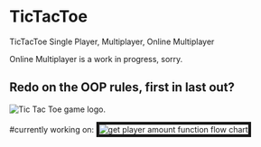 # TicTacToe
TicTacToe Single Player, Multiplayer, Online Multiplayer

Online Multiplayer is a work in progress, sorry.

<h2>Redo on the OOP rules, first in last out?</h2>

<img src="https://i.ibb.co/qg0j9Rg/Tic-Tac-Toe.png" alt="Tic Tac Toe game logo.">

#currently working on:
<img src="https://i.ibb.co/vHjX40H/get-Player-Amount-jpeg.jpg" alt="get player amount function flow chart" border="5">
